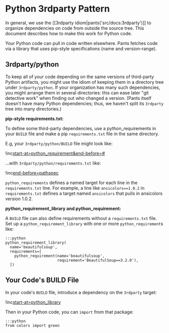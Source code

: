 Python 3rdparty Pattern
=======================

In general, we use the
[[3rdparty idiom|pants('src/docs:3rdparty')]] to organize
dependencies on code from outside the source tree. This document
describes how to make this work for Python code.

Your Python code can pull in code written elsewhere. Pants fetches code
via a library that uses pip-style specifications (name and
version-range).

3rdparty/python
---------------

To keep all of your code depending on the same versions of third-party
Python artifacts, you might use the idiom of keeping them in a directory
tree under `3rdparty/python`. If your organization has many such
dependencies, you might arrange them in several directories: this can
ease later "git detective work" when finding out who changed a version.
(Pants itself doesn't have many Python dependencies; thus, we haven't split its `3rdparty` tree
into many directories.)

**pip-style requirements.txt:**

To define some third-party dependencies, use a
<a pantsref="bdict_python_requirements">python_requirements</a> in your `BUILD`
file and make a pip `requirements.txt` file in the same directory.

E.g, your `3rdparty/python/BUILD` file might look like:

!inc[start-at=python_requirement&end-before=#](../../../../3rdparty/python/BUILD)

...with `3rdparty/python/requirements.txt` like:

!inc[end-before=pathspec](../../../../3rdparty/python/requirements.txt)

`python_requirements` defines a named target for each line in the
`requirements.txt` line. For example, a line like `ansicolors==1.0.2` in
`requirements.txt` defines a target named `ansicolors` that pulls in
ansicolors version 1.0.2.

**python\_requirement\_library and python\_requirement:**

A `BUILD` file can also define requirements without a `requirements.txt`
file. Set up a
<a pantsref="bdict_python_requirement_library">`python_requirement_library`</a>
with one or more
<a pantsref="bdict_python_requirement">`python_requirement`</a>s
like:

    :::python
    python_requirement_library(
      name='beautifulsoup',
      requirements=[
        python_requirement(name='beautifulsoup',
                           requirement='BeautifulSoup==3.2.0'),
      ])

Your Code's BUILD File
----------------------

In your code's `BUILD` file, introduce a dependency on the `3rdparty`
target:

!inc[start-at=python_library](hello/greet/BUILD)

Then in your Python code, you can `import` from that package:

    :::python
    from colors import green
